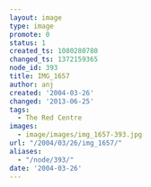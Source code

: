 ```yaml
---
layout: image
type: image
promote: 0
status: 1
created_ts: 1080280780
changed_ts: 1372159365
node_id: 393
title: IMG_1657
author: anj
created: '2004-03-26'
changed: '2013-06-25'
tags:
  - The Red Centre
images:
  - image/images/img_1657-393.jpg
url: "/2004/03/26/img_1657/"
aliases:
  - "/node/393/"
date: '2004-03-26'
---
```


